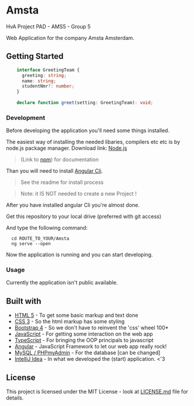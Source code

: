 # Amsta
HvA Project PAD - AMS5 - Group 5

Web Application for the company Amsta Amsterdam.




## Getting Started
```typescript
    interface GreetingTeam {
      greeting: string;
      name: string;
      studentNmr?: number;
    }
    
    declare function greet(setting: GreetingTeam): void;
```

### Development
Before developing the application you'll need some things installed.

The easiest way of installing the needed libaries, compilers etc etc is by node.js package manager. Download link:
[Node.js](https://nodejs.org/en/) 

>(Link to [npm](https://www.npmjs.com)) for documentation


Than you will need to install [Angular Cli](https://github.com/angular/angular-cli).
 > See the readme for install process 
 
 > Note: it IS NOT needed to create a new Project !

After you have installed angular Cli you're almost done.

Get this repository to your local drive (preferred with git access)

And type the following command:

```text
  cd ROUTE_TO_YOUR/Amsta
  ng serve --open
```

Now the application is running and you can start developing.




### Usage
Currently the application isn't public available.





## Built with 
* [HTML 5](https://www.w3schools.com/html/) - To get some basic markup and text done
* [CSS 3](https://www.w3schools.com/css/) - So the html markup has some styling
* [Bootstrap 4](https://v4-alpha.getbootstrap.com) - So we don't have to reinvent the 'css' wheel 100*
* [JavaScript](https://www.javascript.com) - For getting some interaction on the web app
* [TypeScript](https://www.typescriptlang.org/index.html) - For bringing the OOP principals to javascript 
* [Angular](https://angular.io) - JavaScript Framework to let our web app really rock! 
* [MySQL / PHPmyAdmin](https://www.mysql.com/) - For the database [can be changed]
* [IntelliJ Idea](https://www.jetbrains.com/idea/) - In what we developed the (start) application. <'3



## License

This project is licensed under the MIT License - look at [LICENSE.md](LICENSE.md) file for details.
